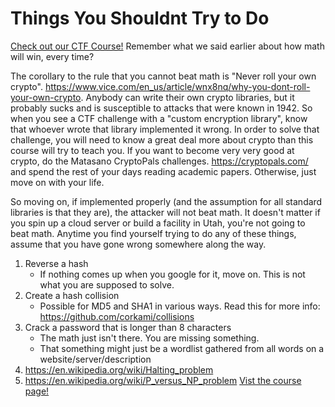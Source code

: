# Things You Shouldnt Try to Do

[Check out our CTF Course!](https://academy.hoppersroppers.org/mod/page/view.php?id=623)
Remember what we said earlier about how math will win, every time? 

The corollary to the rule that you cannot beat math is "Never roll your own crypto". <https://www.vice.com/en_us/article/wnx8nq/why-you-dont-roll-your-own-crypto>. Anybody can write their own crypto libraries, but it probably sucks and is susceptible to attacks that were known in 1942. So when you see a CTF challenge with a "custom encryption library", know that whoever wrote that library implemented it wrong.  In order to solve that challenge, you will need to know a great deal more about crypto than this course will try to teach you. If you want to become very very good at crypto, do the Matasano CryptoPals challenges. <https://cryptopals.com/> and spend the rest of your days reading academic papers. Otherwise, just move on with your life. 

So moving on, if implemented properly (and the assumption for all standard libraries is that they are), the attacker will not beat math. It doesn't matter if you spin up a cloud server or build a facility in Utah, you're not going to beat math.  Anytime you find yourself trying to do any of these things, assume that you have gone wrong somewhere along the way.


1. Reverse a hash
   * If nothing comes up when you google for it, move on. This is not what you are supposed to solve.
2. Create a hash collision
    * Possible for MD5 and SHA1 in various ways. Read this for more info: <https://github.com/corkami/collisions>  
3. Crack a password that is longer than 8 characters
   * The math just isn't there. You are missing something.
   * That something might just be a wordlist gathered from all words on a website/server/description
4.  <https://en.wikipedia.org/wiki/Halting_problem>
5. <https://en.wikipedia.org/wiki/P_versus_NP_problem>
[Vist the course page!](https://academy.hoppersroppers.org/mod/page/view.php?id=623)
